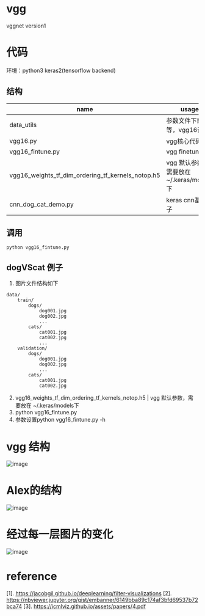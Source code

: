 # vgg
vggnet version1

# 代码
环境：python3 keras2(tensorflow backend)
## 结构
name | usage
---|---
data_utils | 参数文件下载等，vgg16调用
vgg16.py | vgg核心代码
vgg16_fintune.py|vgg finetune
vgg16_weights_tf_dim_ordering_tf_kernels_notop.h5 | vgg 默认参数，需要放在 ~/.keras/models下
cnn_dog_cat_demo.py | keras cnn基础例子

## 调用
```
python vgg16_fintune.py
```

## dogVScat 例子
1. 图片文件结构如下
```
data/
    train/
        dogs/
            dog001.jpg
            dog002.jpg
            ...
        cats/
            cat001.jpg
            cat002.jpg
            ...
    validation/
        dogs/
            dog001.jpg
            dog002.jpg
            ...
        cats/
            cat001.jpg
            cat002.jpg
```

2. vgg16_weights_tf_dim_ordering_tf_kernels_notop.h5 | vgg 默认参数，需要放在 ~/.keras/models下
3. python vgg16_fintune.py
4. 参数设置python vgg16_fintune.py -h 


# vgg 结构
![image](https://github.com/chenlongzhen/tensorlearn/raw/master/pic/vgg.png)

# Alex的结构

![image](https://github.com/chenlongzhen/tensorlearn/raw/master/pic/lalex_vsvgg.png)

# 经过每一层图片的变化
![image](https://github.com/chenlongzhen/tensorlearn/raw/master/pic/bianhua.png)

# reference
[1]. https://jacobgil.github.io/deeplearning/filter-visualizations
[2]. https://nbviewer.jupyter.org/gist/embanner/6149bba89c174af3bfd69537b72bca74
[3]. https://icmlviz.github.io/assets/papers/4.pdf
